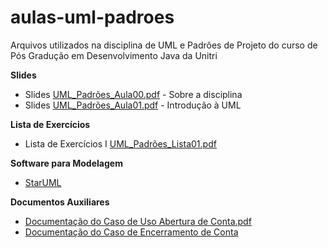 # aulas-uml-padroes
Arquivos utilizados na disciplina de UML e Padrões de Projeto do curso de Pós Gradução em Desenvolvimento Java da Unitri

**Slides**

- Slides [UML_Padrões_Aula00.pdf](https://github.com/viniciusdepaula/aulas-uml-padroes/blob/master/pdf/UML_Padrões_Aula00.pdf) - Sobre a disciplina
- Slides [UML_Padrões_Aula01.pdf](https://github.com/viniciusdepaula/aulas-uml-padroes/blob/master/pdf/UML_Padrões_Aula01.pdf) - Introdução à UML

**Lista de Exercícios**

- Lista de Exercícios I [UML_Padrões_Lista01.pdf](https://github.com/viniciusdepaula/aulas-uml-padroes/blob/master/pdf/UML_Padrões_Lista01.pdf)

**Software para Modelagem**

- [StarUML](http://staruml.io)

**Documentos Auxiliares**

- [Documentação do Caso de Uso Abertura de Conta.pdf](https://github.com/viniciusdepaula/aulas-uml-padroes/blob/master/pdf/Documentação%20do%20Caso%20de%20Encerramento%20de%20Conta.pdf)
- [Documentação do Caso de Encerramento de Conta](https://github.com/viniciusdepaula/aulas-uml-padroes/blob/master/pdf/Documentação%20do%20Caso%20de%20Encerramento%20de%20Conta.pdf)
